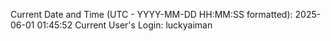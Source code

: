 Current Date and Time (UTC - YYYY-MM-DD HH:MM:SS formatted): 2025-06-01 01:45:52
Current User's Login: luckyaiman
